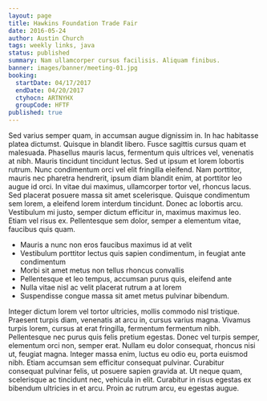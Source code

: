 ```yaml
---
layout: page
title: Hawkins Foundation Trade Fair
date: 2016-05-24
author: Austin Church
tags: weekly links, java
status: published
summary: Nam ullamcorper cursus facilisis. Aliquam finibus.
banner: images/banner/meeting-01.jpg
booking:
  startDate: 04/17/2017
  endDate: 04/20/2017
  ctyhocn: ARTNYHX
  groupCode: HFTF
published: true
---
```

Sed varius semper quam, in accumsan augue dignissim in. In hac habitasse platea dictumst. Quisque in blandit libero. Fusce sagittis cursus quam et malesuada. Phasellus mauris lacus, fermentum quis ultrices vel, venenatis at nibh. Mauris tincidunt tincidunt lectus. Sed ut ipsum et lorem lobortis rutrum. Nunc condimentum orci vel elit fringilla eleifend. Nam porttitor, mauris nec pharetra hendrerit, ipsum diam blandit enim, at porttitor leo augue id orci. In vitae dui maximus, ullamcorper tortor vel, rhoncus lacus. Sed placerat posuere massa sit amet scelerisque. Quisque condimentum sem lorem, a eleifend lorem interdum tincidunt. Donec ac lobortis arcu. Vestibulum mi justo, semper dictum efficitur in, maximus maximus leo. Etiam vel risus ex. Pellentesque sem dolor, semper a elementum vitae, faucibus quis quam.

* Mauris a nunc non eros faucibus maximus id at velit
* Vestibulum porttitor lectus quis sapien condimentum, in feugiat ante condimentum
* Morbi sit amet metus non tellus rhoncus convallis
* Pellentesque et leo tempus, accumsan purus quis, eleifend ante
* Nulla vitae nisl ac velit placerat rutrum a at lorem
* Suspendisse congue massa sit amet metus pulvinar bibendum.

Integer dictum lorem vel tortor ultricies, mollis commodo nisl tristique. Praesent turpis diam, venenatis at arcu in, cursus varius magna. Vivamus turpis lorem, cursus at erat fringilla, fermentum fermentum nibh. Pellentesque nec purus quis felis pretium egestas. Donec vel turpis semper, elementum orci non, semper erat. Nullam eu dolor consequat, rhoncus nisi ut, feugiat magna. Integer massa enim, luctus eu odio eu, porta euismod nibh. Etiam accumsan sem efficitur consequat pulvinar. Curabitur consequat pulvinar felis, ut posuere sapien gravida at. Ut neque quam, scelerisque ac tincidunt nec, vehicula in elit. Curabitur in risus egestas ex bibendum ultricies in et arcu. Proin ac rutrum arcu, eu egestas augue.
